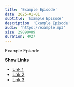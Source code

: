 ```yaml
---
title: 'Example Episode'
date: 2025-01-01
subtitle: 'Example Episode'
description: 'Example Episode'
audio: 'https://example.mp3'
size: 29899089
duration: 4027
---
```


Example Episode

**Show Links**

- [Link 1](http://example.com)
- [Link 2](http://example.com)
- [Link 3](http://example.com)
